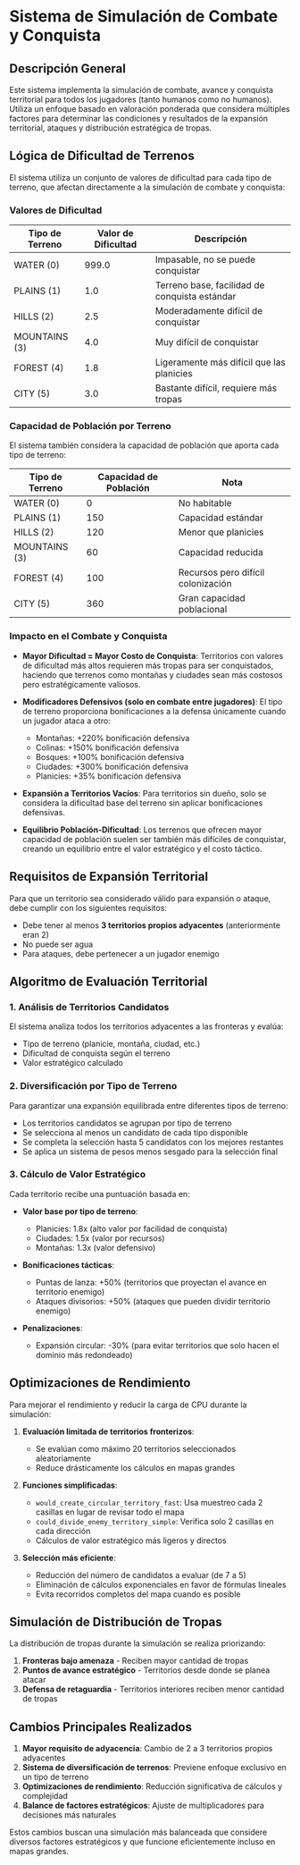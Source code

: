 # Sistema de Simulación de Combate y Conquista

## Descripción General

Este sistema implementa la simulación de combate, avance y conquista territorial para todos los jugadores (tanto humanos como no humanos). Utiliza un enfoque basado en valoración ponderada que considera múltiples factores para determinar las condiciones y resultados de la expansión territorial, ataques y distribución estratégica de tropas.

## Lógica de Dificultad de Terrenos

El sistema utiliza un conjunto de valores de dificultad para cada tipo de terreno, que afectan directamente a la simulación de combate y conquista:

### Valores de Dificultad

| Tipo de Terreno | Valor de Dificultad | Descripción |
|-----------------|---------------------|-------------|
| WATER (0)       | 999.0               | Impasable, no se puede conquistar |
| PLAINS (1)      | 1.0                 | Terreno base, facilidad de conquista estándar |
| HILLS (2)       | 2.5                 | Moderadamente difícil de conquistar |
| MOUNTAINS (3)   | 4.0                 | Muy difícil de conquistar |
| FOREST (4)      | 1.8                 | Ligeramente más difícil que las planicies |
| CITY (5)        | 3.0                 | Bastante difícil, requiere más tropas |

### Capacidad de Población por Terreno

El sistema también considera la capacidad de población que aporta cada tipo de terreno:

| Tipo de Terreno | Capacidad de Población | Nota |
|-----------------|------------------------|------|
| WATER (0)       | 0                      | No habitable |
| PLAINS (1)      | 150                    | Capacidad estándar |
| HILLS (2)       | 120                    | Menor que planicies |
| MOUNTAINS (3)   | 60                     | Capacidad reducida |
| FOREST (4)      | 100                    | Recursos pero difícil colonización |
| CITY (5)        | 360                    | Gran capacidad poblacional |

### Impacto en el Combate y Conquista

- **Mayor Dificultad = Mayor Costo de Conquista**: Territorios con valores de dificultad más altos requieren más tropas para ser conquistados, haciendo que terrenos como montañas y ciudades sean más costosos pero estratégicamente valiosos.

- **Modificadores Defensivos (solo en combate entre jugadores)**: El tipo de terreno proporciona bonificaciones a la defensa únicamente cuando un jugador ataca a otro:
  - Montañas: +220% bonificación defensiva
  - Colinas: +150% bonificación defensiva
  - Bosques: +100% bonificación defensiva
  - Ciudades: +300% bonificación defensiva
  - Planicies: +35% bonificación defensiva

- **Expansión a Territorios Vacíos**: Para territorios sin dueño, solo se considera la dificultad base del terreno sin aplicar bonificaciones defensivas.

- **Equilibrio Población-Dificultad**: Los terrenos que ofrecen mayor capacidad de población suelen ser también más difíciles de conquistar, creando un equilibrio entre el valor estratégico y el costo táctico.

## Requisitos de Expansión Territorial

Para que un territorio sea considerado válido para expansión o ataque, debe cumplir con los siguientes requisitos:

- Debe tener al menos **3 territorios propios adyacentes** (anteriormente eran 2)
- No puede ser agua
- Para ataques, debe pertenecer a un jugador enemigo

## Algoritmo de Evaluación Territorial

### 1. Análisis de Territorios Candidatos

El sistema analiza todos los territorios adyacentes a las fronteras y evalúa:

- Tipo de terreno (planicie, montaña, ciudad, etc.)
- Dificultad de conquista según el terreno
- Valor estratégico calculado

### 2. Diversificación por Tipo de Terreno

Para garantizar una expansión equilibrada entre diferentes tipos de terreno:

- Los territorios candidatos se agrupan por tipo de terreno
- Se selecciona al menos un candidato de cada tipo disponible
- Se completa la selección hasta 5 candidatos con los mejores restantes
- Se aplica un sistema de pesos menos sesgado para la selección final

### 3. Cálculo de Valor Estratégico

Cada territorio recibe una puntuación basada en:

- **Valor base por tipo de terreno**:
  - Planicies: 1.8x (alto valor por facilidad de conquista)
  - Ciudades: 1.5x (valor por recursos)
  - Montañas: 1.3x (valor defensivo)

- **Bonificaciones tácticas**:
  - Puntas de lanza: +50% (territorios que proyectan el avance en territorio enemigo)
  - Ataques divisorios: +50% (ataques que pueden dividir territorio enemigo)
  
- **Penalizaciones**:
  - Expansión circular: -30% (para evitar territorios que solo hacen el dominio más redondeado)

## Optimizaciones de Rendimiento

Para mejorar el rendimiento y reducir la carga de CPU durante la simulación:

1. **Evaluación limitada de territorios fronterizos**:
   - Se evalúan como máximo 20 territorios seleccionados aleatoriamente
   - Reduce drásticamente los cálculos en mapas grandes

2. **Funciones simplificadas**:
   - `would_create_circular_territory_fast`: Usa muestreo cada 2 casillas en lugar de revisar todo el mapa
   - `could_divide_enemy_territory_simple`: Verifica solo 2 casillas en cada dirección
   - Cálculos de valor estratégico más ligeros y directos

3. **Selección más eficiente**:
   - Reducción del número de candidatos a evaluar (de 7 a 5)
   - Eliminación de cálculos exponenciales en favor de fórmulas lineales
   - Evita recorridos completos del mapa cuando es posible

## Simulación de Distribución de Tropas

La distribución de tropas durante la simulación se realiza priorizando:

1. **Fronteras bajo amenaza** - Reciben mayor cantidad de tropas
2. **Puntos de avance estratégico** - Territorios desde donde se planea atacar
3. **Defensa de retaguardia** - Territorios interiores reciben menor cantidad de tropas

## Cambios Principales Realizados

1. **Mayor requisito de adyacencia**: Cambio de 2 a 3 territorios propios adyacentes
2. **Sistema de diversificación de terrenos**: Previene enfoque exclusivo en un tipo de terreno
3. **Optimizaciones de rendimiento**: Reducción significativa de cálculos y complejidad
4. **Balance de factores estratégicos**: Ajuste de multiplicadores para decisiones más naturales

Estos cambios buscan una simulación más balanceada que considere diversos factores estratégicos y que funcione eficientemente incluso en mapas grandes. 
